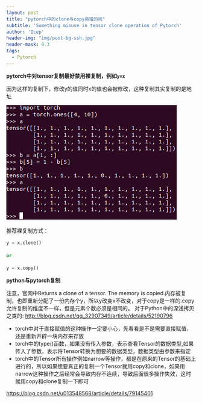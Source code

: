 ```yaml
---
layout: post
title: "pytorch中的clone与copy易错的坑"
subtitle: 'Something misuse in tensor clone operation of Pytorch'
author: 'Icep'
header-img: "img/post-bg-ssh.jpg"
header-mask: 0.3
tags:
  - Pytorch
---
```


**pytorch中对tensor复制最好禁用裸复制，例如`y=x`**

因为这样的复制下，修改y的值同时x的值也会被修改，这种复制其实复制的是地址

![](/img/in-post/pytorch-copy.png)

推荐裸复制方式：
```python
y = x.clone()

or 

y = x.copy()
```

**python与pytorch复制**

注意，官网中Returns a clone of a tensor. The memory is copied.内存被复制，也即重新分配了一份内存个y，所以y改变x不改变，对于copy是一样的.copy允许复制的维度不一样，但是元素个数必须是相同的。
对于Python中的深浅拷贝之类的: http://blog.csdn.net/qq_32907349/article/details/52190796

- torch中对于直接赋值的这种操作一定要小心，先看看是不是需要直接赋值，还是重新开辟一块内存来存放 
- torch中的type()函数，如果没有传入参数，表示查看Tensor的数据类型,如果传入了参数，表示将Tensor转换为想要的数据类型，数据类型由参数来指定
- torch中的Tensor所有操作例如narrow等操作，都是在原来的Tensor的基础上进行的，所以如果想要真正的复制一个Tensor就用copy和clone，如果用narrow这种操作之后经常会导致内存不连续，导致后面很多操作失效，这时候用copy和clone复制一下即可


https://blog.csdn.net/u013548568/article/details/79145401
